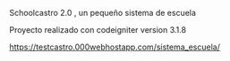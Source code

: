 Schoolcastro 2.0 , un pequeño sistema de escuela

Proyecto realizado con codeigniter version 3.1.8

https://testcastro.000webhostapp.com/sistema_escuela/
